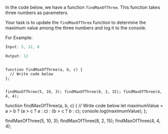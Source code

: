 In the code below, we have
a function `findMaxOfThree`.
This function takes three
numbers as parameters.

Your task is to update the
`findMaxOfThree` function to
determine the maximum value
among the three numbers
and
log it to the console.

For Example:
```js
Input: 5, 12, 8

Output: 12
```

<codeblock language="javascript" type="exercise" testMode="fixedInput">
<code>
function findMaxOfThree(a, b, c) {
  // Write code below
};

findMaxOfThree(5, 10, 3);
findMaxOfThree(8, 2, 15);
findMaxOfThree(4, 4, 4);
</code>

<solution>
function findMaxOfThree(a, b, c) {
  // Write code below
  let maximumValue = a > b ? (a > c ? a : c) : (b > c ? b : c);
  console.log(maximumValue);
};

findMaxOfThree(5, 10, 3);
findMaxOfThree(8, 2, 15);
findMaxOfThree(4, 4, 4);
</solution>
</codeblock>
